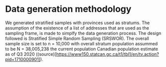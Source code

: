 # Data generation methodology
We generated stratified samples with provinces used as stratums.
The assumption of the existence of a list of addresses that are used as the sampling frame, 
is made to simplfy the data generation process.
The design followed is Stratified Simple Random Sampling (SRSWOR).
The overall sample size is set to n = 10,000 with overall stratum population
assummed to be N = 38,005,238 the current population Canadian population estimate as of
Q3 2020 ((source)[https://www150.statcan.gc.ca/t1/tbl1/en/tv.action?pid=1710000901]).